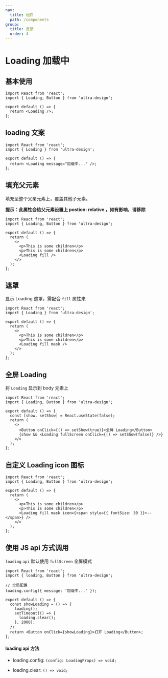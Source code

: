 ```yaml
---
nav:
  title: 组件
  path: /components
group:
  title: 反馈
  order: 4
---
```


# Loading 加载中

## 基本使用

```tsx
import React from 'react';
import { Loading, Button } from 'ultra-design';

export default () => {
  return <Loading />;
};
```

## loading 文案

```tsx
import React from 'react';
import { Loading } from 'ultra-design';

export default () => {
  return <Loading message="加载中..." />;
};
```

## 填充父元素

填充至整个父亲元素上，覆盖其他子元素。

**提示：此属性会给父元素设置上 postion: relative ，如有影响，请移除**

```tsx
import React from 'react';
import { Loading, Button } from 'ultra-design';

export default () => {
  return (
    <>
      <p>This is some children</p>
      <p>This is some children</p>
      <Loading fill />
    </>
  );
};
```

## 遮罩

显示 Loading 遮罩，需配合 `fill` 属性来

```tsx
import React from 'react';
import { Loading } from 'ultra-design';

export default () => {
  return (
    <>
      <p>This is some children</p>
      <p>This is some children</p>
      <Loading fill mask />
    </>
  );
};
```

## 全屏 Loading

将 `Loading` 显示到 body 元素上

```tsx
import React from 'react';
import { Loading, Button } from 'ultra-design';

export default () => {
  const [show, setShow] = React.useState(false);
  return (
    <>
      <Button onClick={() => setShow(true)}>全屏 Loading</Button>
      {show && <Loading fullScreen onClick={() => setShow(false)} />}
    </>
  );
};
```

## 自定义 Loading icon 图标

```tsx
import React from 'react';
import { Loading, Button } from 'ultra-design';

export default () => {
  return (
    <>
      <p>This is some children</p>
      <p>This is some children</p>
      <Loading fill mask icon={<span style={{ fontSize: 30 }}>--</span>} />
    </>
  );
};
```

## 使用 JS api 方式调用

`loading` `api` 默认使用 `fullScreen` 全屏模式

```tsx
import React from 'react';
import { loading, Button } from 'ultra-design';

// 全局配置
loading.config({ message: '加载中...' });

export default () => {
  const showLoading = () => {
    loading();
    setTimeout(() => {
      loading.clear();
    }, 2000);
  };
  return <Button onClick={showLoading}>打开 Loading</Button>;
};
```

<API src="loading.tsx" />

#### loading api 方法

- loading.config: `(config: LoadingProps) => void;`

- loading.clear: `() => void;`
